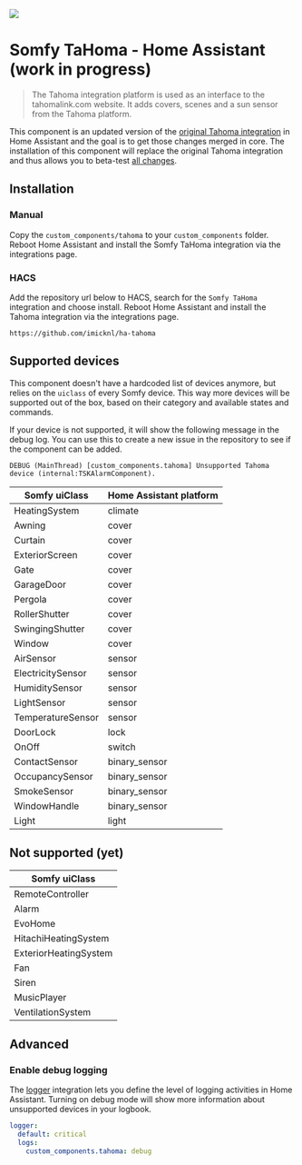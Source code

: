 ![](https://raw.githubusercontent.com/iMicknl/ha-tahoma/master/media/tahoma_device_page.png)

# Somfy TaHoma - Home Assistant (work in progress)

> The Tahoma integration platform is used as an interface to the tahomalink.com website. It adds covers, scenes and a sun sensor from the Tahoma platform.

This component is an updated version of the [original Tahoma integration](https://www.home-assistant.io/integrations/tahoma/) in Home Assistant and the goal is to get those changes merged in core. The installation of this component will replace the original Tahoma integration and thus allows you to beta-test [all changes](./CHANGELOG.md).

## Installation

### Manual

Copy the `custom_components/tahoma` to your `custom_components` folder. Reboot Home Assistant and install the Somfy TaHoma integration via the integrations page.

### HACS

Add the repository url below to HACS, search for the `Somfy TaHoma` integration and choose install. Reboot Home Assistant and install the Tahoma integration via the integrations page.

```
https://github.com/imicknl/ha-tahoma
```

## Supported devices

This component doesn't have a hardcoded list of devices anymore, but relies on the `uiclass` of every Somfy device. This way more devices will be supported out of the box, based on their category and available states and commands.

If your device is not supported, it will show the following message in the debug log. You can use this to create a new issue in the repository to see if the component can be added.

`DEBUG (MainThread) [custom_components.tahoma] Unsupported Tahoma device (internal:TSKAlarmComponent).`

| Somfy uiClass     | Home Assistant platform |
| ----------------- | ----------------------- |
| HeatingSystem     | climate                 |
| Awning            | cover                   |
| Curtain           | cover                   |
| ExteriorScreen    | cover                   |
| Gate              | cover                   |
| GarageDoor        | cover                   |
| Pergola           | cover                   |
| RollerShutter     | cover                   |
| SwingingShutter   | cover                   |
| Window            | cover                   |
| AirSensor         | sensor                  |
| ElectricitySensor | sensor                  |
| HumiditySensor    | sensor                  |
| LightSensor       | sensor                  |
| TemperatureSensor | sensor                  |
| DoorLock          | lock                    |
| OnOff             | switch                  |
| ContactSensor     | binary_sensor           |
| OccupancySensor   | binary_sensor           |
| SmokeSensor       | binary_sensor           |
| WindowHandle      | binary_sensor           |
| Light             | light                   |

## Not supported (yet)

| Somfy uiClass         |
| --------------------- |
| RemoteController      |
| Alarm                 |
| EvoHome               |
| HitachiHeatingSystem  |
| ExteriorHeatingSystem |
| Fan                   |
| Siren                 |
| MusicPlayer           |
| VentilationSystem     |

## Advanced

### Enable debug logging

The [logger](https://www.home-assistant.io/integrations/logger/) integration lets you define the level of logging activities in Home Assistant. Turning on debug mode will show more information about unsupported devices in your logbook.

```yaml
logger:
  default: critical
  logs:
    custom_components.tahoma: debug
```
